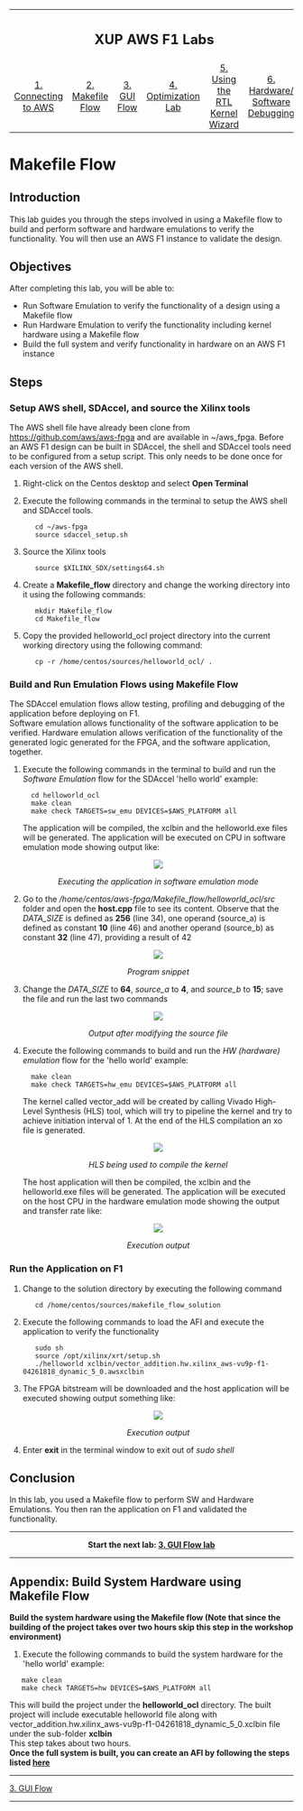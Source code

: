 <table style="width:100%">
  <tr>
    <th width="100%" colspan=6><h2>XUP AWS F1 Labs</h2></th>
  </tr>
  <tr>
    <td align="center"><a href="Connecting_to_AWS_lab.md">1. Connecting to AWS</a></td> 
    <td align="center"><a href="Makefile_Flow_lab.md">2. Makefile Flow</a></td>
    <td align="center"><a href="GUI_Flow_lab.md">3. GUI Flow</a></td>
    <td align="center"><a href="Optimization_lab.md">4. Optimization Lab</a></td>
    <td align="center"><a href="rtl_kernel_wizard_lab.md">5. Using the RTL Kernel Wizard</a></td>
    <td align="center"><a href="debug_lab.md">6. Hardware/ Software Debugging</a></td>
  </tr>
</table>

# Makefile Flow

## Introduction

This lab guides you through the steps involved in using a Makefile flow to build and perform software and hardware emulations to verify the functionality. You will then use an AWS F1 instance to validate the design.

## Objectives

After completing this lab, you will be able to:

- Run Software Emulation to verify the functionality of a design using a Makefile flow
- Run Hardware Emulation to verify the functionality including kernel hardware using a Makefile flow
- Build the full system and verify functionality in hardware on an AWS F1 instance

## Steps 
### Setup AWS shell, SDAccel, and source the Xilinx tools

The AWS shell file have already been clone from https://github.com/aws/aws-fpga and are available in ~/aws_fpga. Before an AWS F1 design can be built in SDAccel, the shell and SDAccel tools need to be configured from a setup script. This only needs to be done once for each version of the AWS shell. 

1. Right-click on the Centos desktop and select **Open Terminal**
1. Execute the following commands in the terminal to setup the AWS shell and SDAccel tools. 

   ```
      cd ~/aws-fpga	  
      source sdaccel_setup.sh
   ```

1. Source the Xilinx tools

   ```
      source $XILINX_SDX/settings64.sh
   ```
1. Create a **Makefile\_flow** directory and change the working directory into it using the following commands:
   ```
      mkdir Makefile_flow	  
      cd Makefile_flow		  
   ```
1. Copy the provided helloworld\_ocl project directory into the current working directory using the following command:
   ```
      cp -r /home/centos/sources/helloworld_ocl/ .
   ```
### Build and Run Emulation Flows using Makefile Flow

The SDAccel emulation flows allow testing, profiling and debugging of the application before deploying on F1.  
Software emulation allows functionality of the software application to be verified.
Hardware emulation allows verification of the functionality of the generated logic generated for the FPGA, and the software application, together.

1. Execute the following commands in the terminal to build and run the *Software Emulation* flow for the SDAccel &#39;hello world&#39; example:
    ```
      cd helloworld_ocl
      make clean
      make check TARGETS=sw_emu DEVICES=$AWS_PLATFORM all
    ```  
    The application will be compiled, the xclbin and the helloworld.exe files will be generated. The application will be executed on CPU in software emulation mode showing output like:
    <p align="center">
    <img src ="./images/makefile_lab/FigMakefileLab-1.png"/>
    </p>
    <p align = "center">
    <i>Executing the application in software emulation mode</i>
    </p>
1. Go to the _/home/centos/aws-fpga/Makefile\_flow/helloworld_ocl/src_ folder and open the **host.cpp** file to see its content. Observe that the _DATA\_SIZE_ is defined as **256** (line 34), one operand (source\_a) is defined as constant **10** (line 46) and another operand (source\_b) as constant **32** (line 47), providing a result of 42
    <p align="center">
    <img src ="./images/makefile_lab/FigMakefileLab-2.png"/>
    </p>
    <p align = "center">
    <i>Program snippet</i>
    </p>
1. Change the _DATA\_SIZE_ to **64**, _source\_a_ to **4**, and _source\_b_ to **15**; save the file and run the last two commands
    <p align="center">
    <img src ="./images/makefile_lab/FigMakefileLab-3.png"/>
    </p>
    <p align = "center">
    <i>Output after modifying the source file</i>
    </p>
1. Execute the following commands to build and run the *HW (hardware) emulation* flow for the &#39;hello world&#39; example:
    ```
      make clean
      make check TARGETS=hw_emu DEVICES=$AWS_PLATFORM all
    ```
    The kernel called vector\_add will be created by calling Vivado High-Level Synthesis (HLS) tool, which will try to pipeline the kernel and try to achieve initiation interval of 1.  At the end of the HLS compilation an xo file is generated.
    <p align="center">
    <img src ="./images/makefile_lab/FigMakefileLab-4.png"/>
    </p>
    <p align = "center">
    <i>HLS being used to compile the kernel</i>
    </p>
    The host application will then be compiled, the xclbin and the helloworld.exe files will be generated. The application will be executed on the host CPU in the hardware emulation mode showing the output and transfer rate like:
    <p align="center">
    <img src ="./images/makefile_lab/FigMakefileLab-5.png"/>
    </p>
    <p align = "center">
    <i>Execution output</i>
    </p>
### Run the Application on F1        
1. Change to the solution directory by executing the following command
   ```
      cd /home/centos/sources/makefile_flow_solution
   ```
1. Execute the following commands to load the AFI and execute the application to verify the functionality
   ```
      sudo sh
      source /opt/xilinx/xrt/setup.sh
      ./helloworld xclbin/vector_addition.hw.xilinx_aws-vu9p-f1-04261818_dynamic_5_0.awsxclbin
   ```
1.  The FPGA bitstream will be downloaded and the host application will be executed showing output something like:
    <p align="center">
    <img src ="./images/makefile_lab/FigMakefileLab-6.png"/>
    </p>
    <p align = "center">
    <i>Execution output</i>
    </p>
1. Enter **exit** in the terminal window to exit out of _sudo shell_  
## Conclusion

In this lab, you used a Makefile flow to perform SW and Hardware Emulations. You then ran the application on F1 and validated the functionality.

---------------------------------------

<p align="center"><b>
Start the next lab: <a href="GUI_Flow_lab.md">3. GUI Flow lab</a>
</b></p>

---------------------------------------


## Appendix: Build System Hardware using Makefile Flow        

**Build the system hardware using the Makefile flow (Note that since the building of the project takes over two hours skip this step in the workshop environment)**  
1.  Execute the following commands to build the system hardware for the &#39;hello world&#39; example:
   ```
      make clean
      make check TARGETS=hw DEVICES=$AWS_PLATFORM all
   ```  
This will build the project under the **helloworld\_ocl** directory. The built project will include executable helloworld file along with vector_addition.hw.xilinx_aws-vu9p-f1-04261818_dynamic_5_0.xclbin file under the sub-folder **xclbin**  
This step takes about two hours.  
**Once the full system is built, you can create an AFI by following the steps listed <a href="Creating_AFI.md">here</a>**

---------------------------------------

[3. GUI Flow](./GUI_Flow_lab.md)

---------------------------------------
